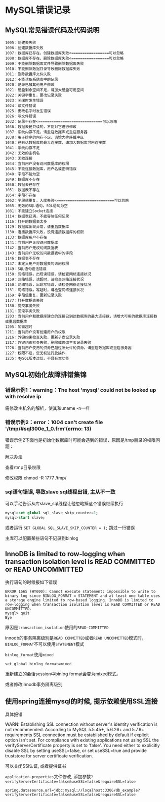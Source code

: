 # MySQL错误记录

## MySQL常见错误代码及代码说明

```shell
1005：创建表失败
1006：创建数据库失败
1007：数据库已存在，创建数据库失败<=================可以忽略
1008：数据库不存在，删除数据库失败<=================可以忽略
1009：不能删除数据库文件导致删除数据库失败
1010：不能删除数据目录导致删除数据库失败
1011：删除数据库文件失败
1012：不能读取系统表中的记录
1020：记录已被其他用户修改
1021：硬盘剩余空间不足，请加大硬盘可用空间
1022：关键字重复，更改记录失败
1023：关闭时发生错误
1024：读文件错误
1025：更改名字时发生错误
1026：写文件错误
1032：记录不存在<=============================可以忽略
1036：数据表是只读的，不能对它进行修改
1037：系统内存不足，请重启数据库或重启服务器
1038：用于排序的内存不足，请增大排序缓冲区
1040：已到达数据库的最大连接数，请加大数据库可用连接数
1041：系统内存不足
1042：无效的主机名
1043：无效连接
1044：当前用户没有访问数据库的权限
1045：不能连接数据库，用户名或密码错误
1048：字段不能为空
1049：数据库不存在
1050：数据表已存在
1051：数据表不存在
1054：字段不存在
1062：字段值重复，入库失败<==========================可以忽略
1065：无效的SQL语句，SQL语句为空
1081：不能建立Socket连接
1114：数据表已满，不能容纳任何记录
1116：打开的数据表太多
1129：数据库出现异常，请重启数据库
1130：连接数据库失败，没有连接数据库的权限
1133：数据库用户不存在
1141：当前用户无权访问数据库
1142：当前用户无权访问数据表
1143：当前用户无权访问数据表中的字段
1146：数据表不存在
1147：未定义用户对数据表的访问权限
1149：SQL语句语法错误
1158：网络错误，出现读错误，请检查网络连接状况
1159：网络错误，读超时，请检查网络连接状况
1160：网络错误，出现写错误，请检查网络连接状况
1161：网络错误，写超时，请检查网络连接状况
1169：字段值重复，更新记录失败
1177：打开数据表失败
1180：提交事务失败
1181：回滚事务失败
1203：当前用户和数据库建立的连接已到达数据库的最大连接数，请增大可用的数据库连接数或重启数据库
1205：加锁超时
1211：当前用户没有创建用户的权限
1216：外键约束检查失败，更新子表记录失败
1217：外键约束检查失败，删除或修改主表记录失败
1226：当前用户使用的资源已超过所允许的资源，请重启数据库或重启服务器
1227：权限不足，您无权进行此操作
1235：MySQL版本过低，不具有本功能
```

## MySQL初始化故障排错集锦

### 错误示例1：warning：The host 'mysql' could not be looked up with resolve ip

需修改主机名的解析，使其和uname -n一样

### 错误示例2：error：1004 can't create file '/tmp/#sql300e_1_0.frm'(errno: 13)

错误示例2下面也是初始化数据库时可能会遇到的错误，原因是/tmp目录的权限问题：

解决办法

查看/tmp目录权限

修改权限   chmod -R 1777 /tmp/

### sql语句错误, 导致slave sql线程出错, 主从不一致

可以手动告诉从库slave_sql线程让他忽略掉这个错误继续执行

```sql
mysql>set global sql_slave_skip_counter=1;
mysql>start slave;
```

或者运行 `SET GLOBAL SQL_SLAVE_SKIP_COUNTER = 1;` 跳过一行错误

主库可以配置某些语句不记录到binlog

## InnoDB is limited to row-logging when transaction isolation level is READ COMMITTED or READ UNCOMMITTED

执行语句的时候报如下错误

```shell
ERROR 1665 (HY000): Cannot execute statement: impossible to write to binary log since BINLOG_FORMAT = STATEMENT and at least one table uses a storage engine limited to row-based logging. InnoDB is limited to row-logging when transaction isolation level is READ COMMITTED or READ UNCOMMITTED.
mysql> quit
Bye
```

原因是`transaction_isolation`使用的`READ-COMMITTED`

innodb的事务隔离级别是`READ COMMITTED`或者`READ UNCOMMITTED`模式时，`BINLOG_FORMAT`不可以使用`STATEMENT`模式

`binlog_format`使用`mixed`

    set global binlog_format=mixed

重新建立的会话session中binlog format会变为mixed模式。

或者修改innodb事务隔离级别

## 使用spring连接mysql的时候, 提示依赖使用SSL连接

具体报错

WARN: Establishing SSL connection without server's identity verification is not recommended. According to MySQL 5.5.45+, 5.6.26+ and 5.7.6+ requirements SSL connection must be established by default if explicit option isn't set. For compliance with existing applications not using SSL the verifyServerCertificate property is set to 'false'. You need either to explicitly disable SSL by setting useSSL=false, or set useSSL=true and provide truststore for server certificate verification.

可以关闭SSl认证, 或者提供证书

`application.properties`文件修改, 添加参数`?verifyServerCertificate=false&useSSL=false&requireSSL=false`

```shell
spring.datasource.url=jdbc:mysql://localhost:3306/db_example?verifyServerCertificate=false&useSSL=false&requireSSL=false
```
